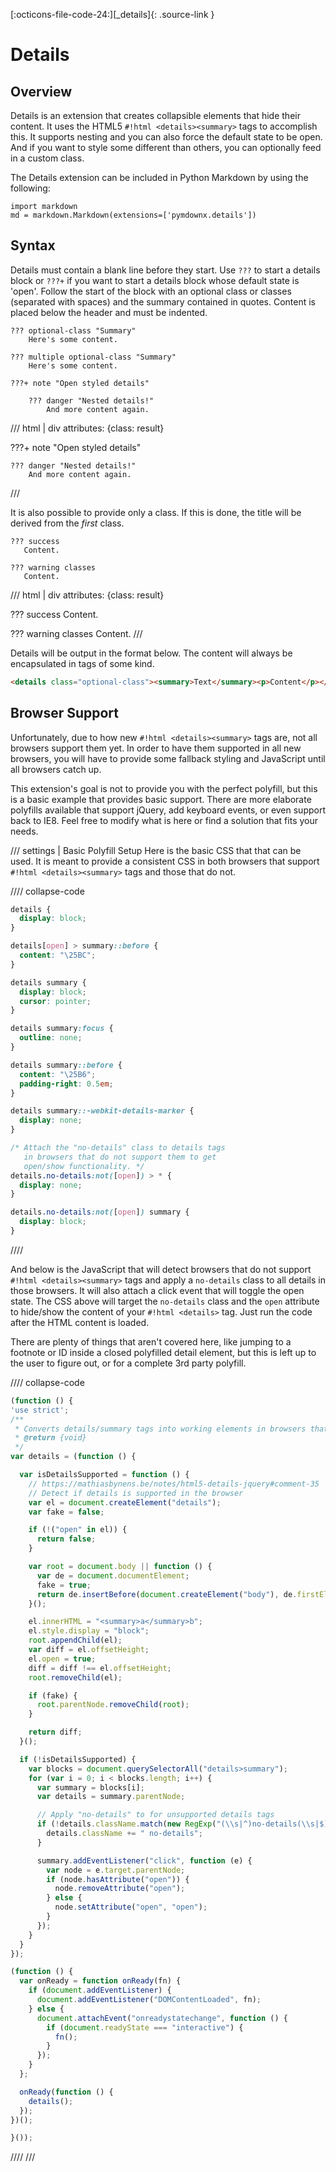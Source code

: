 [:octicons-file-code-24:][_details]{: .source-link }

# Details

## Overview

Details is an extension that creates collapsible elements that hide their content. It uses the HTML5
`#!html <details><summary>` tags to accomplish this.  It supports nesting and you can also force the default state to be
open. And if you want to style some different than others, you can optionally feed in a custom class.

The Details extension can be included in Python Markdown by using the following:

```py3
import markdown
md = markdown.Markdown(extensions=['pymdownx.details'])
```

## Syntax

Details must contain a blank line before they start. Use `???` to start a details block or `???+` if you want to start a
details block whose default state is 'open'.  Follow the start of the block with an optional class or classes (separated
with spaces) and the summary contained in quotes. Content is placed below the header and must be indented.

```
??? optional-class "Summary"
    Here's some content.

??? multiple optional-class "Summary"
    Here's some content.
```

```text title="Details"
???+ note "Open styled details"

    ??? danger "Nested details!"
        And more content again.
```

/// html | div
    attributes: {class: result}

???+ note "Open styled details"

    ??? danger "Nested details!"
        And more content again.
///
        

It is also possible to provide only a class.  If this is done, the title will be derived from the *first* class.

```text title="Class from Title"
??? success
   Content.

??? warning classes
   Content.
```

/// html | div
    attributes: {class: result}

??? success
    Content.

??? warning classes
    Content.
///

Details will be output in the format below. The content will always be encapsulated in tags of some kind.

```html
<details class="optional-class"><summary>Text</summary><p>Content</p></details>
```

## Browser Support

Unfortunately, due to how new `#!html <details><summary>` tags are, not all browsers support them yet.  In order to have
  them supported in all new browsers, you will have to provide some fallback styling and JavaScript until all browsers
  catch up.

This extension's goal is not to provide you with the perfect polyfill, but this is a basic example that provides basic
support. There are more elaborate polyfills available that support jQuery, add keyboard events, or even support back to
IE8. Feel free to modify what is here or find a solution that fits your needs.

/// settings | Basic Polyfill Setup
Here is the basic CSS that that can be used.  It is meant to provide a consistent CSS in both browsers that support
`#!html <details><summary>` tags and those that do not.

//// collapse-code
```css
details {
  display: block;
}

details[open] > summary::before {
  content: "\25BC";
}

details summary {
  display: block;
  cursor: pointer;
}

details summary:focus {
  outline: none;
}

details summary::before {
  content: "\25B6";
  padding-right: 0.5em;
}

details summary::-webkit-details-marker {
  display: none;
}

/* Attach the "no-details" class to details tags
   in browsers that do not support them to get
   open/show functionality. */
details.no-details:not([open]) > * {
  display: none;
}

details.no-details:not([open]) summary {
  display: block;
}
```
////

And below is the JavaScript that will detect browsers that do not support `#!html <details><summary>` tags and apply
a `no-details` class to all details in those browsers. It will also attach a click event that will toggle the open
state. The CSS above will target the `no-details` class and the `open` attribute to hide/show the content of your
`#!html <details>` tag. Just run the code after the HTML content is loaded.

There are plenty of things that aren't covered here, like jumping to a footnote or ID inside a closed polyfilled
detail element, but this is left up to the user to figure out, or for a complete 3rd party polyfill.

//// collapse-code
```js
(function () {
'use strict';
/**
 * Converts details/summary tags into working elements in browsers that don't yet support them.
 * @return {void}
 */
var details = (function () {

  var isDetailsSupported = function () {
    // https://mathiasbynens.be/notes/html5-details-jquery#comment-35
    // Detect if details is supported in the browser
    var el = document.createElement("details");
    var fake = false;

    if (!("open" in el)) {
      return false;
    }

    var root = document.body || function () {
      var de = document.documentElement;
      fake = true;
      return de.insertBefore(document.createElement("body"), de.firstElementChild || de.firstChild);
    }();

    el.innerHTML = "<summary>a</summary>b";
    el.style.display = "block";
    root.appendChild(el);
    var diff = el.offsetHeight;
    el.open = true;
    diff = diff !== el.offsetHeight;
    root.removeChild(el);

    if (fake) {
      root.parentNode.removeChild(root);
    }

    return diff;
  }();

  if (!isDetailsSupported) {
    var blocks = document.querySelectorAll("details>summary");
    for (var i = 0; i < blocks.length; i++) {
      var summary = blocks[i];
      var details = summary.parentNode;

      // Apply "no-details" to for unsupported details tags
      if (!details.className.match(new RegExp("(\\s|^)no-details(\\s|$)"))) {
        details.className += " no-details";
      }

      summary.addEventListener("click", function (e) {
        var node = e.target.parentNode;
        if (node.hasAttribute("open")) {
          node.removeAttribute("open");
        } else {
          node.setAttribute("open", "open");
        }
      });
    }
  }
});

(function () {
  var onReady = function onReady(fn) {
    if (document.addEventListener) {
      document.addEventListener("DOMContentLoaded", fn);
    } else {
      document.attachEvent("onreadystatechange", function () {
        if (document.readyState === "interactive") {
          fn();
        }
      });
    }
  };

  onReady(function () {
    details();
  });
})();

}());
```
////
///
